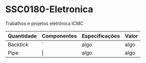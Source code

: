 # SSC0180-Eletronica
Trabalhos e projetos eletrônica ICMC

| Quantidade     | Componentes | Especificações | Valor |
| ---      | ---       | ---      | ---     |
| Backtick | `         | algo     | algo    |
| Pipe     | \|        | algo     | algo    |
